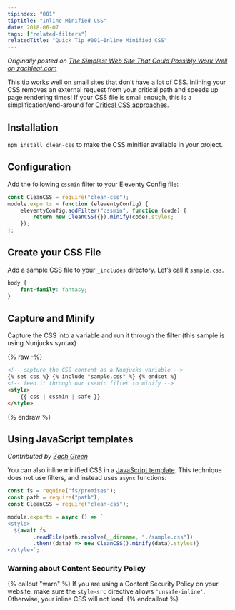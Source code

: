 ```yaml
---
tipindex: "001"
tiptitle: "Inline Minified CSS"
date: 2018-06-07
tags: ["related-filters"]
relatedTitle: "Quick Tip #001—Inline Minified CSS"
---
```


_Originally posted on [The Simplest Web Site That Could Possibly Work Well on zachleat.com](https://www.zachleat.com/web/that-could-possibly-work/)_

This tip works well on small sites that don’t have a lot of CSS. Inlining your CSS removes an external request from your critical path and speeds up page rendering times! If your CSS file is small enough, this is a simplification/end-around for [Critical CSS approaches](https://www.smashingmagazine.com/2015/08/understanding-critical-css/).

## Installation

`npm install clean-css` to make the CSS minifier available in your project.

## Configuration

Add the following `cssmin` filter to your Eleventy Config file:

```js
const CleanCSS = require("clean-css");
module.exports = function (eleventyConfig) {
	eleventyConfig.addFilter("cssmin", function (code) {
		return new CleanCSS({}).minify(code).styles;
	});
};
```

## Create your CSS File

Add a sample CSS file to your `_includes` directory. Let’s call it `sample.css`.

```css
body {
	font-family: fantasy;
}
```

## Capture and Minify

Capture the CSS into a variable and run it through the filter (this sample is using Nunjucks syntax)

{% raw -%}

```html
<!-- capture the CSS content as a Nunjucks variable -->
{% set css %} {% include "sample.css" %} {% endset %}
<!-- feed it through our cssmin filter to minify -->
<style>
	{{ css | cssmin | safe }}
</style>
```

{% endraw %}

## Using JavaScript templates

_Contributed by [Zach Green](https://github.com/zgreen)_

You can also inline minified CSS in a [JavaScript template](/docs/languages/javascript/). This technique does not use filters, and instead uses `async` functions:

```js
const fs = require("fs/promises");
const path = require("path");
const CleanCSS = require("clean-css");

module.exports = async () => `
<style>
  ${await fs
		.readFile(path.resolve(__dirname, "./sample.css"))
		.then((data) => new CleanCSS().minify(data).styles)}
</style>`;
```

### Warning about Content Security Policy

{% callout "warn" %}
If you are using a Content Security Policy on your website, make sure the <code>style-src</code> directive allows <code>'unsafe-inline'</code>. Otherwise, your inline CSS will not load.
{% endcallout %}
